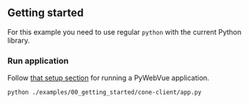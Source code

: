 ## Getting started

For this example you need to use regular `python` with the current Python library.

### Run application

Follow [that setup section](https://github.com/kitware/py-web-vue#install-python-package-in-venv) for running a PyWebVue application.

```
python ./examples/00_getting_started/cone-client/app.py
```